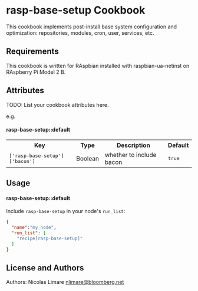 rasp-base-setup Cookbook
========================

This cookbook implements post-install base system configuration and optimization: repositories, modules, cron, user, services, etc.

Requirements
------------
This cookbook is written for RAspbian installed with raspbian-ua-netinst on RAspberry Pi Model 2 B.

Attributes
----------
TODO: List your cookbook attributes here.

e.g.
#### rasp-base-setup::default
<table>
  <tr>
    <th>Key</th>
    <th>Type</th>
    <th>Description</th>
    <th>Default</th>
  </tr>
  <tr>
    <td><tt>['rasp-base-setup']['bacon']</tt></td>
    <td>Boolean</td>
    <td>whether to include bacon</td>
    <td><tt>true</tt></td>
  </tr>
</table>

Usage
-----
#### rasp-base-setup::default

Include `rasp-base-setup` in your node's `run_list`:

```json
{
  "name":"my_node",
  "run_list": [
    "recipe[rasp-base-setup]"
  ]
}
```

License and Authors
-------------------
Authors: Nicolas Limare <nlimare@bloomberg.net>
